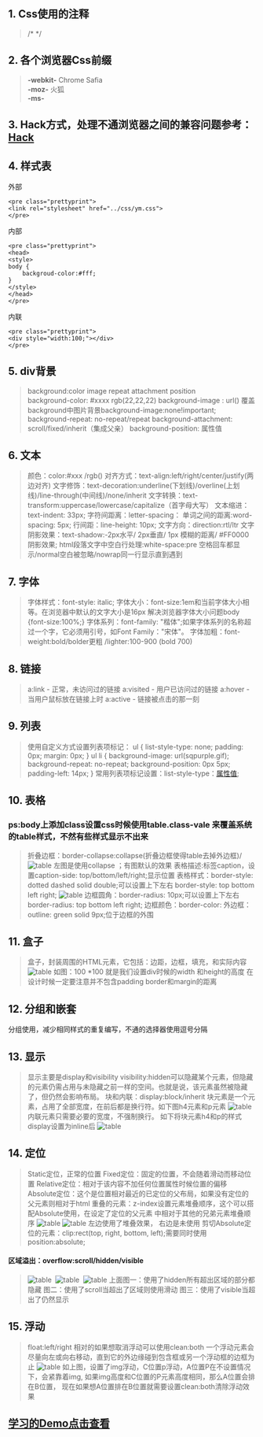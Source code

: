 ## 1. Css使用的注释

>  /\*   \*/

## 2. 各个浏览器Css前缀
> **-webkit-** Chrome Safia<br>
> **-moz-** 火狐<br>
> **-ms-**<br>

## 3. Hack方式，处理不通浏览器之间的兼容问题参考：[Hack](http://blog.csdn.net/freshlover/article/details/12132801)

## 4. 样式表
外部
 
    <pre class="prettyprint">
    <link rel="stylesheet" href="../css/ym.css">
    </pre>

内部
 
    <pre class="prettyprint">
    <head>
    <style>
    body {
    	backgroud-color:#fff;
    }
    </style>
    </head>
    </pre>

内联

    <pre class="prettyprint">
    <div style="width:100;"></div>
    </pre>

## 5. div背景
>  background:color  image  repeat  attachment  position  
>  background-color:  #xxxx   rgb(22,22,22)
>  background-image : url()
>  覆盖background中图片背景background-image:none!important;
>  background-repeat: no-repeat/repeat
>  background-attachment: scroll/fixed/inherit（集成父亲）
>  background-position: 属性值

## 6. 文本
> 颜色：color:#xxx /rgb()
对齐方式：text-align:left/right/center/justify(两边对齐)
文字修饰：text-decoration:underline(下划线)/overline(上划线)/line-through(中间线)/none/inherit
文字转换：text-transform:uppercase/lowercase/capitalize（首字母大写）
文本缩进：text-indent: 33px;
字符间距离：letter-spacing：
单词之间的距离:word-spacing: 5px;
行间距：line-height: 10px;
文字方向：direction:rtl/ltr
文字阴影效果：text-shadow:-2px水平/ 2px垂直/ 1px 模糊的距离/ #FF0000阴影效果;
html段落文字中空白行处理:white-space:pre 空格回车都显示/normal空白被忽略/nowrap同一行显示直到遇到

## 7. 字体
> 字体样式：font-style: italic;
字体大小：font-size:1em和当前字体大小相等。在浏览器中默认的文字大小是16px 
解决浏览器字体大小问题body {font-size:100%;}
字体系列：font-family: "楷体";如果字体系列的名称超过一个字，它必须用引号，如Font Family："宋体"。
字体加粗：font-weight:bold/bolder更粗   /lighter:100-900  (bold 700)

## 8. 链接
> a:link - 正常，未访问过的链接
a:visited - 用户已访问过的链接
a:hover - 当用户鼠标放在链接上时
a:active - 链接被点击的那一刻

## 9. 列表
> 使用自定义方式设置列表项标记：
ul { list-style-type: none; padding: 0px; margin: 0px; } 
ul li { background-image: url(sqpurple.gif); background-repeat: no-repeat; background-position: 0px 5px; padding-left: 14px; }
常用列表项标记设置：list-style-type：[属性值](http://www.runoob.com/cssref/pr-list-style-type.html);

## 10. 表格
### **ps**:body上添加class设置css时候使用table.class-vale  来覆盖系统的table样式，不然有些样式显示不出来

>折叠边框：border-collapse:collapse(折叠边框使得table去掉外边框)/
![table](http://ovpqrf5pq.bkt.clouddn.com/css_table2.png)
>  左图是使用collapse ；有图默认的效果
表格描述:标签caption，设置caption-side: top/bottom/left/right;显示位置
表格样式：border-style: dotted dashed solid double;可以设置上下左右 border-style: top bottom left right;
![table](http://ovpqrf5pq.bkt.clouddn.com/css_table3.png)
>边框圆角：border-radius: 10px;可以设置上下左右 border-radius: top bottom left right;
边框颜色：border-color:
外边框：outline: green solid 9px;位于边框的外围

## 11. 盒子
>盒子，封装周围的HTML元素，它包括：边距，边框，填充，和实际内容
![table](http://ovpqrf5pq.bkt.clouddn.com/css_box.png)
如图：100 *100 就是我们设置div时候的width 和height的高度
在设计时候一定要注意并不包含padding border和margin的距离

## 12. 分组和嵌套
分组使用，减少相同样式的重复编写，不通的选择器使用逗号分隔

## 13. 显示
>  显示主要是display和visibility
visibility:hidden可以隐藏某个元素，但隐藏的元素仍需占用与未隐藏之前一样的空间。也就是说，该元素虽然被隐藏了，但仍然会影响布局。
块和内联：display:block/inherit
块元素是一个元素，占用了全部宽度，在前后都是换行符。如下图h4元素和p元素
![table](http://ovpqrf5pq.bkt.clouddn.com/css_display1.png)
内联元素只需要必要的宽度，不强制换行。 如下将块元素h4和p的样式display设置为inline后
![table](http://ovpqrf5pq.bkt.clouddn.com/css_display2.png)

## 14. 定位
>Static定位，正常的位置
Fixed定位：固定的位置，不会随着滑动而移动位置
Relative定位：相对于该内容不加任何位置属性时候位置的偏移
Absolute定位：这个是位置相对最近的已定位的父布局，如果没有定位的父元素则相对于html
重叠的元素：z-index设置元素堆叠顺序，这个可以搭配Absolute使用，在设定了定位的父元素
中相对于其他的兄弟元素堆叠顺序
![table](http://ovpqrf5pq.bkt.clouddn.com/css_pos1.png)&nbsp;![table](http://ovpqrf5pq.bkt.clouddn.com/css_pos2.png)
左边使用了堆叠效果， 右边是未使用
剪切Absolute定位的元素：clip:rect(top, right, bottom, left);需要同时使用position:absolute;

#### 区域溢出：overflow:scroll/hidden/visible
> ![table](http://ovpqrf5pq.bkt.clouddn.com/css_overflow1.png)&nbsp;&nbsp;![table](http://ovpqrf5pq.bkt.clouddn.com/css_overflow2.png)&nbsp;&nbsp;![table](http://ovpqrf5pq.bkt.clouddn.com/css_overflow3.png)
上面图一：使用了hidden所有超出区域的部分都隐藏
图二：使用了scroll当超出了区域则使用滑动
图三：使用了visible当超出了仍然显示

## 15. 浮动
> float:left/right   相对的如果想取消浮动可以使用clean:both
一个浮动元素会尽量向左或向右移动，直到它的外边缘碰到包含框或另一个浮动框的边框为止
![table](http://ovpqrf5pq.bkt.clouddn.com/css_float.png)
如上图，设置了img浮动，C位置p浮动，A位置P在不设置情况下，会紧靠着img,
如果img高度和C位置的P元素高度相同，那么A位置会排在B位置，
现在如果想A位置排在B位置就需要设置clean:both清除浮动效果

## [学习的Demo点击查看](https://coding.net/u/Leo--Liu/p/WebDemo/git)

